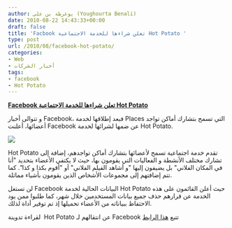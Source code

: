 ```yaml
---
author: يوغرطة بن علي (Youghourta Benali)
date: 2010-08-22 14:43:33+00:00
draft: false
title: 'Facbook تعلن شراءها للخدمة الاجتماعية Hot Potato '
type: post
url: /2010/08/facebook-hot-potato/
categories:
- Web
- أخبار الشركات
tags:
- facebook
- Hot Potato
---
```


**[Facebook تعلن شراءها للخدمة الاجتماعية Hot Potato](http://www.it-scoop.com/2010/08/facebook-hot-potato/)**




و تتوالى أخبار Facebook، فبعد إطلاقها لخدمة Places التي تسمح بتشارك أماكن تواجد أعضائها، أعلنت Facebook عن ضمها لشرائها لخدمة Hot Potato.




[![](http://hotpotato.com/static/images/layout/header/logo.png)
](http://www.it-scoop.com/2010/08/facebook-hot-potato/)


Hot Potato تقدم خدمة اجتماعية تسمح لأعضائها بتشارك أماكن تواجدهم، إضافة إلى تشارك مختلف الأنشطة و الفعاليات التي يقومون بها، حيث لا يكتفي الأعضاء بتحديد "أنا في المكان الفلاني" بل يضيفون إليها "و أشاهد الفيلم الفلاني" أو "أقوم بكذا و كذا". كما تتم إضافتهم إلى مجموعات الأشخاص الذين يقومون بأشياء مماثلة.

لن تستغل Facebook البيانات الحالية لخدمة Hot Potato حيث أعلن القائمون على هذه الخدمة عن قرارهم حذف جميع بيانات المستخدمين خلال شهر، كما طلبوا ممن يود الاحتفاظ ببياناته من الأعضاء تحميلها إذ تم توفير أداة لذلك.

لقراءة تدوينة  Hot Potato عن انتقالهم لـ Facebook تتبع [هذا الرابط](http://blog.hotpotato.com/post/982892868/weve-moved-to-facebook)
